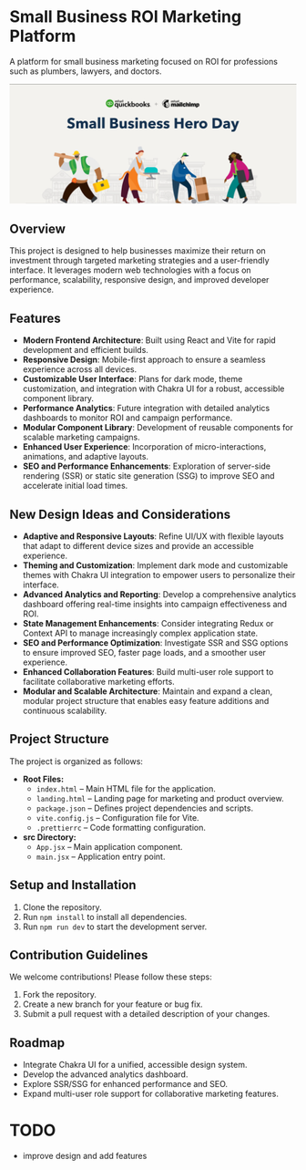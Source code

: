 # Small Business ROI Marketing Platform

A platform for small business marketing focused on ROI for professions such as plumbers, lawyers,
and doctors.

![alt text](image.png)


## Overview

This project is designed to help businesses maximize their return on investment through targeted
marketing strategies and a user-friendly interface. It leverages modern web technologies with a
focus on performance, scalability, responsive design, and improved developer experience.

## Features

- **Modern Frontend Architecture**: Built using React and Vite for rapid development and efficient
  builds.
- **Responsive Design**: Mobile-first approach to ensure a seamless experience across all devices.
- **Customizable User Interface**: Plans for dark mode, theme customization, and integration with
  Chakra UI for a robust, accessible component library.
- **Performance Analytics**: Future integration with detailed analytics dashboards to monitor ROI
  and campaign performance.
- **Modular Component Library**: Development of reusable components for scalable marketing
  campaigns.
- **Enhanced User Experience**: Incorporation of micro-interactions, animations, and adaptive
  layouts.
- **SEO and Performance Enhancements**: Exploration of server-side rendering (SSR) or static site
  generation (SSG) to improve SEO and accelerate initial load times.

## New Design Ideas and Considerations

- **Adaptive and Responsive Layouts**: Refine UI/UX with flexible layouts that adapt to different
  device sizes and provide an accessible experience.
- **Theming and Customization**: Implement dark mode and customizable themes with Chakra UI
  integration to empower users to personalize their interface.
- **Advanced Analytics and Reporting**: Develop a comprehensive analytics dashboard offering
  real-time insights into campaign effectiveness and ROI.
- **State Management Enhancements**: Consider integrating Redux or Context API to manage
  increasingly complex application state.
- **SEO and Performance Optimization**: Investigate SSR and SSG options to ensure improved SEO,
  faster page loads, and a smoother user experience.
- **Enhanced Collaboration Features**: Build multi-user role support to facilitate collaborative
  marketing efforts.
- **Modular and Scalable Architecture**: Maintain and expand a clean, modular project structure that
  enables easy feature additions and continuous scalability.

## Project Structure

The project is organized as follows:

- **Root Files:**
    - `index.html` – Main HTML file for the application.
    - `landing.html` – Landing page for marketing and product overview.
    - `package.json` – Defines project dependencies and scripts.
    - `vite.config.js` – Configuration file for Vite.
    - `.prettierrc` – Code formatting configuration.
- **src Directory:**
    - `App.jsx` – Main application component.
    - `main.jsx` – Application entry point.

## Setup and Installation

1. Clone the repository.
2. Run `npm install` to install all dependencies.
3. Run `npm run dev` to start the development server.

## Contribution Guidelines

We welcome contributions! Please follow these steps:

1. Fork the repository.
2. Create a new branch for your feature or bug fix.
3. Submit a pull request with a detailed description of your changes.

## Roadmap

- Integrate Chakra UI for a unified, accessible design system.
- Develop the advanced analytics dashboard.
- Explore SSR/SSG for enhanced performance and SEO.
- Expand multi-user role support for collaborative marketing features.

# TODO

- improve design and add features
